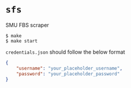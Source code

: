 # `sfs`

SMU FBS scraper

```console
$ make
$ make start 
```

`credentials.json` should follow the below format

```json
{
    "username": "your_placeholder_username",
    "password": "your_placeholder_password"
}
```

